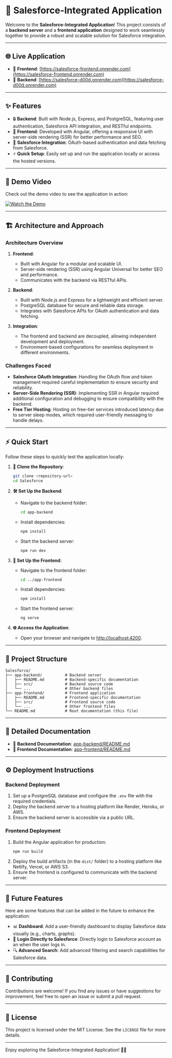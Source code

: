 # 🚀 Salesforce-Integrated Application

Welcome to the **Salesforce-Integrated Application**! This project consists of a **backend server** and a **frontend application** designed to work seamlessly together to provide a robust and scalable solution for Salesforce integration.

---

## 🌐 Live Application

- 🌟 **Frontend**: [https://salesforce-frontend.onrender.com](https://salesforce-frontend.onrender.com)
- 🌟 **Backend**: [https://salesforce-d00d.onrender.com](https://salesforce-d00d.onrender.com)

---

## ✨ Features

- 🔒 **Backend**: Built with Node.js, Express, and PostgreSQL, featuring user authentication, Salesforce API integration, and RESTful endpoints.
- 🎨 **Frontend**: Developed with Angular, offering a responsive UI with server-side rendering (SSR) for better performance and SEO.
- 🔗 **Salesforce Integration**: OAuth-based authentication and data fetching from Salesforce.
- ⚡ **Quick Setup**: Easily set up and run the application locally or access the hosted versions.

---

## 🎥 Demo Video

Check out the demo video to see the application in action:

[![Watch the Demo](https://img.youtube.com/vi/<video-id>/0.jpg)](https://www.youtube.com/watch?v=<video-id>)

---

## 🏗️ Architecture and Approach

### Architecture Overview

1. **Frontend**:
   - Built with Angular for a modular and scalable UI.
   - Server-side rendering (SSR) using Angular Universal for better SEO and performance.
   - Communicates with the backend via RESTful APIs.

2. **Backend**:
   - Built with Node.js and Express for a lightweight and efficient server.
   - PostgreSQL database for secure and reliable data storage.
   - Integrates with Salesforce APIs for OAuth authentication and data fetching.

3. **Integration**:
   - The frontend and backend are decoupled, allowing independent development and deployment.
   - Environment-based configurations for seamless deployment in different environments.

### Challenges Faced

- **Salesforce OAuth Integration**: Handling the OAuth flow and token management required careful implementation to ensure security and reliability.
- **Server-Side Rendering (SSR)**: Implementing SSR in Angular required additional configuration and debugging to ensure compatibility with the backend.
- **Free Tier Hosting**: Hosting on free-tier services introduced latency due to server sleep modes, which required user-friendly messaging to handle delays.

---

## ⚡ Quick Start

Follow these steps to quickly test the application locally:

1. **📂 Clone the Repository**:
   ```bash
   git clone <repository-url>
   cd Salesforce
   ```

2. **🛠️ Set Up the Backend**:
   - Navigate to the backend folder:
     ```bash
     cd app-backend
     ```
   - Install dependencies:
     ```bash
     npm install
     ```
   - Start the backend server:
     ```bash
     npm run dev
     ```

3. **🎨 Set Up the Frontend**:
   - Navigate to the frontend folder:
     ```bash
     cd ../app-frontend
     ```
   - Install dependencies:
     ```bash
     npm install
     ```
   - Start the frontend server:
     ```bash
     ng serve
     ```

4. **🌐 Access the Application**:
   - Open your browser and navigate to [http://localhost:4200](http://localhost:4200).

---

## 📁 Project Structure

```
Salesforce/
├── app-backend/          # Backend server
│   ├── README.md         # Backend-specific documentation
│   ├── src/              # Backend source code
│   └── ...               # Other backend files
├── app-frontend/         # Frontend application
│   ├── README.md         # Frontend-specific documentation
│   ├── src/              # Frontend source code
│   └── ...               # Other frontend files
└── README.md             # Root documentation (this file)
```

---

## 📖 Detailed Documentation

- 📄 **Backend Documentation**: [app-backend/README.md](app-backend/README.md)
- 📄 **Frontend Documentation**: [app-frontend/README.md](app-frontend/README.md)

---

## ⚙️ Deployment Instructions

### Backend Deployment

1. Set up a PostgreSQL database and configure the `.env` file with the required credentials.
2. Deploy the backend server to a hosting platform like Render, Heroku, or AWS.
3. Ensure the backend server is accessible via a public URL.

### Frontend Deployment

1. Build the Angular application for production:
   ```bash
   npm run build
   ```
2. Deploy the build artifacts (in the `dist/` folder) to a hosting platform like Netlify, Vercel, or AWS S3.
3. Ensure the frontend is configured to communicate with the backend server.

---

## 🌟 Future Features

Here are some features that can be added in the future to enhance the application:

- 📊 **Dashboard**: Add a user-friendly dashboard to display Salesforce data visually (e.g., charts, graphs).
- 🔐 **Login Directly to Salesforce**: Directly login to Salesforce account as an when the user logs in.
- 🔍 **Advanced Search**: Add advanced filtering and search capabilities for Salesforce data.

---

## 🤝 Contributing

Contributions are welcome! If you find any issues or have suggestions for improvement, feel free to open an issue or submit a pull request.

---

## 📜 License

This project is licensed under the MIT License. See the `LICENSE` file for more details.

---

Enjoy exploring the Salesforce-Integrated Application! 🚀✨